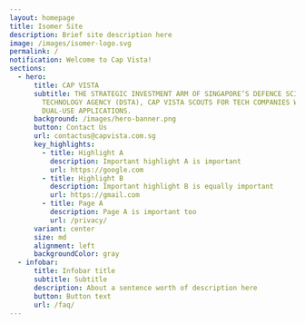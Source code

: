 ```yaml
---
layout: homepage
title: Isomer Site
description: Brief site description here
image: /images/isomer-logo.svg
permalink: /
notification: Welcome to Cap Vista!
sections:
  - hero:
      title: CAP VISTA
      subtitle: THE STRATEGIC INVESTMENT ARM OF SINGAPORE’S DEFENCE SCIENCE AND
        TECHNOLOGY AGENCY (DSTA), CAP VISTA SCOUTS FOR TECH COMPANIES WITH
        DUAL-USE APPLICATIONS.
      background: /images/hero-banner.png
      button: Contact Us
      url: contactus@capvista.com.sg
      key_highlights:
        - title: Highlight A
          description: Important highlight A is important
          url: https://google.com
        - title: Highlight B
          description: Important highlight B is equally important
          url: https://gmail.com
        - title: Page A
          description: Page A is important too
          url: /privacy/
      variant: center
      size: md
      alignment: left
      backgroundColor: gray
  - infobar:
      title: Infobar title
      subtitle: Subtitle
      description: About a sentence worth of description here
      button: Button text
      url: /faq/
---
```

